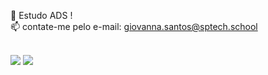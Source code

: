 

🌱 Estudo ADS !<br>
📫 contate-me pelo e-mail: giovanna.santos@sptech.school<br>

<div> 
 <br>
 <a href="https://discord.gg/theben#7462" target="_blank"><img src="https://img.shields.io/badge/Discord-7289DA?style=for-the-badge&logo=discord&logoColor=white" target="_blank"></a> 
  <a href="https://www.linkedin.com/in/giovanna-benichel-89baa6230/" target="_blank"><img src="https://img.shields.io/badge/-LinkedIn-%230077B5?style=for-the-badge&logo=linkedin&logoColor=white" target="_blank"></a> 
</div>

